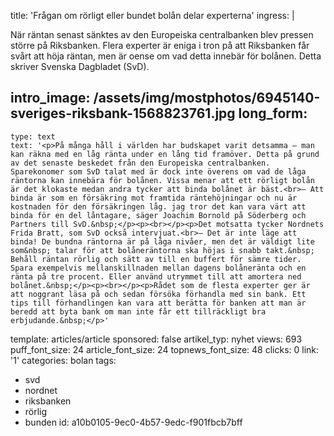 title: 'Frågan om rörligt eller bundet bolån delar experterna'
ingress: |
  <p>När räntan senast sänktes av den Europeiska centralbanken blev pressen större på Riksbanken. Flera experter är eniga i tron på att Riksbanken får svårt att höja räntan, men är oense om vad detta innebär för bolånen. Detta skriver Svenska Dagbladet (SvD).
  </p>
  
intro_image: /assets/img/mostphotos/6945140-sveriges-riksbank-1568823761.jpg
long_form:
  -
    type: text
    text: '<p>På många håll i världen har budskapet varit detsamma – man kan räkna med en låg ränta under en lång tid framöver. Detta på grund av det senaste beskedet från den Europeiska centralbanken. Sparekonomer som SvD talat med är dock inte överens om vad de låga räntorna kan innebära för bolånen. Vissa menar att ett rörligt bolån är det klokaste medan andra tycker att binda bolånet är bäst.<br>– Att binda är som en försäkring mot framtida räntehöjningar och nu är kostnaden för den försäkringen låg. jag tror det kan vara värt att binda för en del låntagare, säger Joachim Bornold på Söderberg och Partners till SvD.&nbsp;</p><p><br></p><p>Det motsatta tycker Nordnets Frida Bratt, som SvD också intervjuat.<br>– Det är inte läge att binda! De bundna räntorna är på låga nivåer, men det är väldigt lite som&nbsp; talar för att bolåneräntorna ska höjas i snabb takt.&nbsp; Behåll räntan rörlig och sätt av till en buffert för sämre tider. Spara exempelvis mellanskillnaden mellan dagens bolåneränta och en ränta på tre procent. Eller använd utrymmet till att amortera ned bolånet.&nbsp;</p><p><br></p><p>Rådet som de flesta experter ger är att noggrant läsa på och sedan försöka förhandla med sin bank. Ett tips till förhandlingen kan vara att berätta för banken att man är beredd att byta bank om man inte får ett tillräckligt bra erbjudande.&nbsp;</p>'
template: articles/article
sponsored: false
artikel_typ: nyhet
views: 693
puff_font_size: 24
article_font_size: 24
topnews_font_size: 48
clicks: 0
link: '1'
categories: bolan
tags:
  - svd
  - nordnet
  - riksbanken
  - rörlig
  - bunden
id: a10b0105-9ec0-4b57-9edc-f901fbcb7bff
